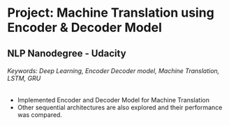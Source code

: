# Project: Machine Translation using Encoder & Decoder Model

## NLP Nanodegree - Udacity

###### Keywords: Deep Learning, Encoder Decoder model, Machine Translation, LSTM, GRU 

- Implemented Encoder and Decoder Model for Machine Translation
- Other sequential architectures are also explored and their performance was compared.


